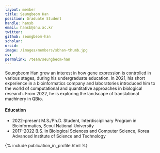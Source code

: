 ```yaml
---
layout: member
title: Seungbeom Han
position: Graduate Student
handle: hansb
email: hansb@snu.ac.kr
twitter: 
github: seungbeom-han
scholar: 
orcid:
image: /images/members/sbhan-thumb.jpg
cv:
permalink: /team/seungbeom-han
---
```


Seungbeom Han grew an interest in how gene expression is controlled in various stages, during his undergraduate education. In 2021, his short experience in a bioinformatics company and laboratories introduced him to the world of computational and quantitative approaches in biological research. From 2022, he is exploring the landscape of translational machinery in QBio.

#### Education

<ul class="chronological">
  <li><span>2022–present</span> M.S./Ph.D. Student, Interdisciplinary Program in Bioinformatics, Seoul National University</li>
  <li><span>2017–2022</span> B.S. in Biological Sciences and Computer Science, Korea Advanced Institute of Science and Technology</li>
</ul>

{% include publication_in_profile.html %}
